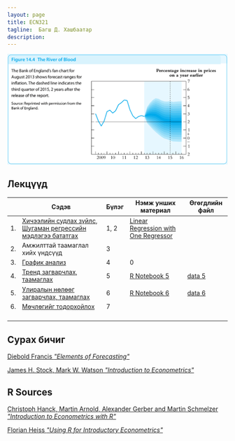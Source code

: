 ```yaml
---
layout: page
title: ECN321
tagline:  Багш Д. Хашбаатар
description: 
---
```


![alt text](pages/Lectures/river.png "from James H. Stock, Mark W. Watson “Introduction to Econometrics”")


## Лекцүүд

|     	| Сэдэв                                                                                       	| Бүлэг 	| Нэмж унших материал                                                                                                      	| Өгөгдлийн файл                         	|
|-----	|---------------------------------------------------------------------------------------------	|-------	|--------------------------------------------------------------------------------------------------------------------------	|----------------------------------------	|
| 1.  	| [Хичээлийн судлах зүйлс, Шугаман регрессийн мэдлэгээ бататгах ](pages/Lectures/slide.html ) 	| 1, 2  	| [Linear Regression with One Regressor ](https://www.econometrics-with-r.org/3-1-estimation-of-the-population-mean.html ) 	|                                        	|
| 2.  	| Амжилттай таамаглал хийх үндсүүд                                                            	| 3     	|                                                                                                                          	|                                        	|
| 3.  	| [График анализ](pages/Lectures/slide2.html)                                                 	| 4     	| 0                                                                                                                        	|                                        	|
| 4.  	| [Тренд загварчлах, таамаглах](pages/Lectures/slide3.html)                                   	| 5     	| [R Notebook 5](pages/Lectures/Notebook1.html)                                                                            	| [data 5](pages/Lectures/ch5data.Rdata) 	|
| 5.  	| [Улиралын нөлөөг загварчлах, таамаглах](pages/Lectures/slide4.html)                         	| 6     	| [R Notebook 6](pages/Lectures/Notebook2.html)                                                                            	| [data 6](pages/Lectures/ch6data.Rdata) 	|
| 6.  	| [Мөчлөгийг тодорхойлох](pages/Lectures/slide5.html)                                         	| 7     	|                                                                                                                          	|                                        	|
|     	|                                                                                             	|       	|                                                                                                                          	|                                        	|
|     	|                                                                                             	|       	|                                                                                                                          	|                                        	|
|     	|                                                                                             	|       	|                                                                                                                          	|                                        	|
|     	|                                                                                             	|       	|                                                                                                                          	|                                        	|

## Сурах бичиг

[Diebold Francis *"Elements of Forecasting"*](https://www.sas.upenn.edu/~fdiebold/Textbooks.html)

[James H. Stock, Mark W. Watson *"Introduction to Econometrics"*](https://scholar.harvard.edu/stock/pages/introduction-econometrics)

## R Sources

[Christoph Hanck, Martin Arnold, Alexander Gerber and Martin Schmelzer *"Introduction to Econometrics with R"*](https://www.econometrics-with-r.org/index.html)

[Florian Heiss *"Using R for Introductory Econometrics"*](http://www.urfie.net/)